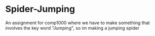 # Spider-Jumping
An assignment for comp1000 where we have to make something that involves the key word "Jumping", so im making a jumping spider
